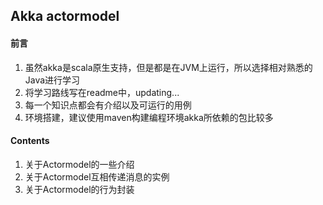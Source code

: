 ## Akka actormodel
#### 前言
1. 虽然akka是scala原生支持，但是都是在JVM上运行，所以选择相对熟悉的Java进行学习
2. 将学习路线写在readme中，updating...
3. 每一个知识点都会有介绍以及可运行的用例
4. 环境搭建，建议使用maven构建编程环境akka所依赖的包比较多

#### Contents

1. 关于Actormodel的一些介绍
2. 关于Actormodel互相传递消息的实例
3. 关于Actormodel的行为封装
